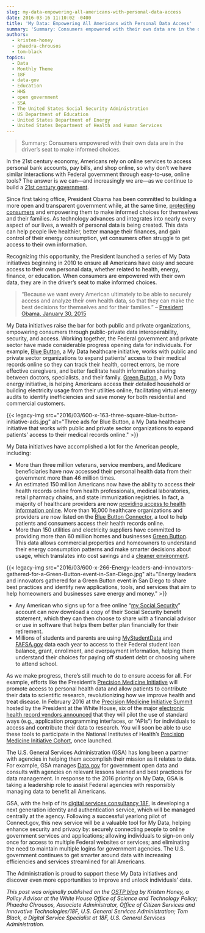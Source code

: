 ```yaml
---
slug: my-data-empowering-all-americans-with-personal-data-access
date: 2016-03-16 11:10:02 -0400
title: 'My Data: Empowering All Americans with Personal Data Access'
summary: 'Summary: Consumers empowered with their own data are in the driver’s seat to make informed choices. In the 21st century economy, Americans rely on online services to access personal bank accounts, pay bills, and shop online, so why don’t we have similar interactions with Federal government through easy-to-use, online tools? The answer is we can&mdash;and increasingly'
authors:
  - kristen-honey
  - phaedra-chrousos
  - tom-black
topics:
  - Data
  - Monthly Theme
  - 18F
  - data-gov
  - Education
  - HHS
  - open government
  - SSA
  - The United States Social Security Administration
  - US Department of Education
  - United States Department of Energy
  - United States Department of Health and Human Services
---
```


> <div class="field-label">
>   Summary: Consumers empowered with their own data are in the driver’s seat to make informed choices.
> </div>

In the 21st century economy, Americans rely on online services to access personal bank accounts, pay bills, and shop online, so why don’t we have similar interactions with Federal government through easy-to-use, online tools? The answer is we can—and increasingly we are—as we continue to build a [21st century government](https://www.whitehouse.gov/21stcenturygov).

Since first taking office, President Obama has been committed to building a more open and transparent government while, at the same time, [protecting consumers](https://www.whitehouse.gov/the-press-office/2015/01/12/fact-sheet-safeguarding-american-consumers-families) and empowering them to make informed choices for themselves and their families. As technology advances and integrates into nearly every aspect of our lives, a wealth of personal data is being created. This data can help people live healthier, better manage their finances, and gain control of their energy consumption, yet consumers often struggle to get access to their own information.

Recognizing this opportunity, the President launched a series of My Data initiatives beginning in 2010 to ensure all Americans have easy and secure access to their own personal data, whether related to health, energy, finance, or education. When consumers are empowered with their own data, they are in the driver’s seat to make informed choices.

> &#8220;Because we want every American ultimately to be able to securely access and analyze their own health data, so that they can make the best decisions for themselves and for their families.&#8221; &#8211; [President Obama, January 30, 2015](https://www.youtube.com/watch?v=MKiw7yAqqsU&t=15m33s)

My Data initiatives raise the bar for both public and private organizations, empowering consumers through public-private data interoperability, security, and access. Working together, the Federal government and private sector have made considerable progress opening data for individuals. For example, [Blue Button](https://www.healthit.gov/patients-families/your-health-data), a My Data healthcare initiative, works with public and private sector organizations to expand patients’ access to their medical records online so they can track their health, correct errors, be more effective caregivers, and better facilitate health information sharing between doctors, specialists, and their family. [Green Button](http://energy.gov/data/green-button), a My Data energy initiative, is helping Americans access their detailed household or building electricity usage from their utilities online, facilitating virtual energy audits to identify inefficiencies and save money for both residential and commercial customers.

{{< legacy-img src="2016/03/600-x-163-three-square-blue-button-initiative-ads.jpg" alt="Three ads for Blue Button, a My Data healthcare initiative that works with public and private sector organizations to expand patients’ access to their medical records online." >}}

My Data initiatives have accomplished a lot for the American people, including:

  * ​More than three million veterans, service members, and Medicare beneficiaries have now accessed their personal health data from their government more than 46 million times.
  * An estimated 150 million Americans now have the ability to access their health records online from health professionals, medical laboratories, retail pharmacy chains, and state immunization registries. In fact, a majority of healthcare providers are now [providing access to health information online](https://www.healthit.gov/newsroom/majority-providers-provide-online-access-health-information). More than 16,000 healthcare organizations and providers are now listed on the [Blue Button Connector](http://bluebuttonconnector.healthit.gov/), a tool to help patients and consumers access their health records online.
  * More than 150 utilities and electricity suppliers have committed to providing more than 60 million homes and businesses [Green Button](http://energy.gov/data/green-button). This data allows commercial properties and homeowners to understand their energy consumption patterns and make smarter decisions about usage, which translates into cost savings and a [cleaner environment](https://www.whitehouse.gov/climate-change).

{{< legacy-img src="2016/03/600-x-266-Energy-leaders-and-innovators-gathered-for-a-Green-Button-event-in-San-Diego.jpg" alt="Energy leaders and innovators gathered for a Green Button event in San Diego to share best practices and identify new applications, tools, and services that aim to help homeowners and businesses save energy and money." >}}

  * Any American who signs up for a free online “[my Social Security](https://www.ssa.gov/myaccount/)” account can now download a copy of their Social Security benefit statement, which they can then choose to share with a financial advisor or use in software that helps them better plan financially for their retirement.
  * Millions of students and parents are using [MyStudentData](https://studentaid.ed.gov/sa/resources/mystudentdata-download) and [FAFSA.gov](https://fafsa.gov/) data each year to access to their Federal student loan balance, grant, enrollment, and overpayment information, helping them understand their choices for paying off student debt or choosing where to attend school.

As we make progress, there’s still much to do to ensure access for all. For example, efforts like the President’s [Precision Medicine Initiative](https://www.whitehouse.gov/precision-medicine) will promote access to personal health data and allow patients to contribute their data to scientific research, revolutionizing how we improve health and treat disease. In February 2016 at the [Precision Medicine Initiative Summit](https://www.whitehouse.gov/blog/2016/02/25/precision-medicine-health-care-tailored-you) hosted by the President at the White House, six of the major [electronic health record vendors announced](https://www.whitehouse.gov/the-press-office/2016/02/25/fact-sheet-obama-administration-announces-key-actions-accelerate) that they will pilot the use of standard ways (e.g., application programming interfaces, or “APIs”) for individuals to access and contribute their data to research. You will soon be able to use these tools to participate in the National Institutes of Health&#8217;s [Precision Medicine Initiative Cohort](http://www.nih.gov/precision-medicine-initiative-cohort-program/precision-medicine-initiative-cohort-program-frequently-asked-questions), once launched.

The U.S. General Services Administration (GSA) has long been a partner with agencies in helping them accomplish their mission as it relates to data. For example, GSA manages [Data.gov](http://www.data.gov/impact/) for government open data and consults with agencies on relevant lessons learned and best practices for data management. In response to the 2016 priority on My Data, GSA is taking a leadership role to assist Federal agencies with responsibly managing data to benefit all Americans.

GSA, with the help of its [digital services consultancy 18F](https://18f.gsa.gov/), is developing a next generation identity and authentication service, which will be managed centrally at the agency. Following a successful yearlong pilot of Connect.gov, this new service will be a valuable tool for My Data, helping enhance security and privacy by: securely connecting people to online government services and applications; allowing individuals to sign-on only once for access to multiple Federal websites or services; and eliminating the need to maintain multiple logins for government agencies. The U.S. government continues to get smarter around data with increasing efficiencies and services streamlined for all Americans.

The Administration is proud to support these My Data initiatives and discover even more opportunities to improve and unlock individuals’ data.

_This post was originally published on the [OSTP blog](https://www.whitehouse.gov/administration/eop/ostp/blog) by Kristen Honey, a Policy Advisor at the White House Office of Science and Technology Policy; Phaedra Chrousos, Associate Administrator, Office of Citizen Services and Innovative Technologies/18F, U.S. General Services Administration; Tom Black, a Digital Service Specialist at 18F, U.S. General Services Administration._